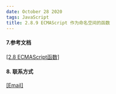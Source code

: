 ```yaml
---
date: October 28 2020
tags: JavaScript
title: 2.8.9 ECMAScript 作为命名空间的函数
---
```




#### 7.参考文档

[[2.8 ECMAScript函数]](https://web-dolphin.github.io/2020/10/28/JavaScript/Tags/%E4%BA%8C%E3%80%81JavaScript%E8%AF%AD%E8%A8%80%E6%A0%B8%E5%BF%83/ECMAScript/Tutorial/2.8%20ECMAScript%E5%87%BD%E6%95%B0/)

#### 8. 联系方式

[[Email]](yuanmin8888@outlook.com)
